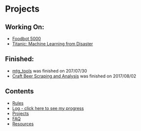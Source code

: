 # Projects
## Working On:
* [Foodbot 5000](https://github.com/Oniwa/foodbot5000)
* [Titanic: Machine Learning from Disaster](https://github.com/Oniwa/kaggle_titanic)

## Finished:
* [mtg_tools](https://github.com/Oniwa/mtg_tools) was finished on 207/07/30
* [Craft Beer Scraping and Analysis](https://github.com/Oniwa/craft_beer_scraping)  was finished on 2017/08/02

## Contents
* [Rules](rules.md)
* [Log - click here to see my progress](log.md)
* [Projects](projects.md)
* [FAQ](FAQ.md)
* [Resources](resources.md)